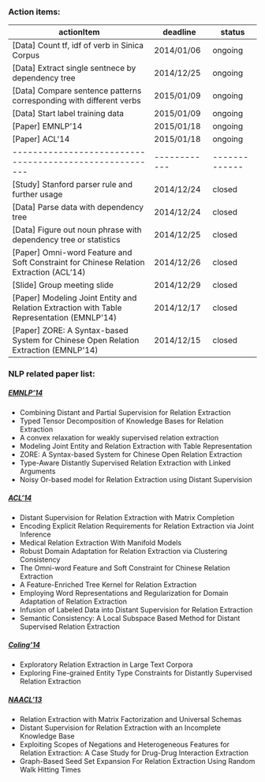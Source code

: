 ### Action items:

| actionItem                                            | deadline   | status      |
|-------------------------------------------------------|------------|-------------|
| [Data] Count tf, idf of verb in Sinica Corpus | 2014/01/06 | ongoing |
| [Data] Extract single sentnece by dependency tree | 2014/12/25 | ongoing |
| [Data] Compare sentence patterns corresponding with different verbs | 2015/01/09 | ongoing |
| [Data] Start label training data | 2015/01/09 | ongoing |
| [Paper] EMNLP'14 | 2015/01/18 | ongoing |
| [Paper] ACL'14   | 2015/01/18 | ongoing |
|-------------------------------------------------------|------------|-------------|
| [Study] Stanford parser rule and further usage | 2014/12/24 | closed |
| [Data] Parse data with dependency tree | 2014/12/24 | closed |
| [Data] Figure out noun phrase with dependency tree or statistics | 2014/12/25 | closed |
| [Paper] Omni-word Feature and Soft Constraint for Chinese Relation Extraction (ACL’14)| 2014/12/26 | closed |
| [Slide] Group meeting slide | 2014/12/29 | closed |
| [Paper] Modeling Joint Entity and Relation Extraction with Table Representation (EMNLP'14) | 2014/12/17 | closed |
| [Paper] ZORE: A Syntax-based System for Chinese Open Relation Extraction (EMNLP'14) | 2014/12/15 | closed |

### NLP related paper list:

##### [EMNLP’14](http://emnlp2014.org/papers.html)
* Combining Distant and Partial Supervision for Relation Extraction
* Typed Tensor Decomposition of Knowledge Bases for Relation Extraction
* A convex relaxation for weakly supervised relation extraction
* Modeling Joint Entity and Relation Extraction with Table Representation
* ZORE: A Syntax-based System for Chinese Open Relation Extraction
* Type-Aware Distantly Supervised Relation Extraction with Linked Arguments
* Noisy Or-based model for Relation Extraction using Distant Supervision

##### [ACL’14](http://acl2014.org/Program.htm)
* Distant Supervision for Relation Extraction with Matrix Completion
* Encoding Explicit Relation Requirements for Relation Extraction via Joint Inference
* Medical Relation Extraction With Manifold Models
* Robust Domain Adaptation for Relation Extraction via Clustering Consistency
* The Omni-word Feature and Soft Constraint for Chinese Relation Extraction
* A Feature-Enriched Tree Kernel for Relation Extraction
* Employing Word Representations and Regularization for Domain Adaptation of Relation Extraction
* Infusion of Labeled Data into Distant Supervision for Relation Extraction
* Semantic Consistency: A Local Subspace Based Method for Distant Supervised Relation Extraction

##### [Coling’14](http://www.coling-2014.org/index.php)
* Exploratory Relation Extraction in Large Text Corpora
* Exploring Fine-grained Entity Type Constraints for Distantly Supervised Relation Extraction

##### [NAACL’13](http://naacl2013.naacl.org/PapersAccepted.aspx)
* Relation Extraction with Matrix Factorization and Universal Schemas
* Distant Supervision for Relation Extraction with an Incomplete Knowledge Base
* Exploiting Scopes of Negations and Heterogeneous Features for Relation Extraction: A Case Study for Drug-Drug Interaction Extraction
* Graph-Based Seed Set Expansion For Relation Extraction Using Random Walk Hitting Times
